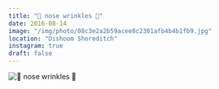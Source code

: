 ```yaml
---
title: "💢 nose wrinkles 💢"
date: 2016-08-14
image: "/img/photo/08c3e2a2b59acee8c2301afb4b4b1fb9.jpg"
location: "Dishoom Shoreditch"
instagram: true
draft: false
---
```


![💢 nose wrinkles 💢](/img/photo/08c3e2a2b59acee8c2301afb4b4b1fb9.jpg)
